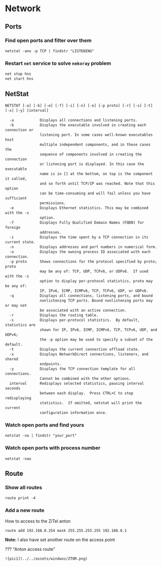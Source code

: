 # Network

## Ports

### Find open ports and filter over them

```pwsh
netstat -ano -p TCP | findstr "LISTENING"
```

### Restart `net` service to solve `nekoray` problem

```pwsh
net stop hns
net start hns
```

## NetStat

```pwsh
NETSTAT [-a] [-b] [-e] [-f] [-i] [-n] [-o] [-p proto] [-r] [-s] [-t] [-x] [-y] [interval]

  -a            Displays all connections and listening ports.
  -b            Displays the executable involved in creating each connection or
                listening port. In some cases well-known executables host
                multiple independent components, and in these cases the
                sequence of components involved in creating the connection
                or listening port is displayed. In this case the executable
                name is in [] at the bottom, on top is the component it called,
                and so forth until TCP/IP was reached. Note that this option
                can be time-consuming and will fail unless you have sufficient
                permissions.
  -e            Displays Ethernet statistics. This may be combined with the -s
                option.
  -f            Displays Fully Qualified Domain Names (FQDN) for foreign
                addresses.
  -i            Displays the time spent by a TCP connection in its current state.
  -n            Displays addresses and port numbers in numerical form.
  -o            Displays the owning process ID associated with each connection.
  -p proto      Shows connections for the protocol specified by proto; proto
                may be any of: TCP, UDP, TCPv6, or UDPv6.  If used with the -s
                option to display per-protocol statistics, proto may be any of:
                IP, IPv6, ICMP, ICMPv6, TCP, TCPv6, UDP, or UDPv6.
  -q            Displays all connections, listening ports, and bound
                nonlistening TCP ports. Bound nonlistening ports may or may not
                be associated with an active connection.
  -r            Displays the routing table.
  -s            Displays per-protocol statistics.  By default, statistics are
                shown for IP, IPv6, ICMP, ICMPv6, TCP, TCPv6, UDP, and UDPv6;
                the -p option may be used to specify a subset of the default.
  -t            Displays the current connection offload state.
  -x            Displays NetworkDirect connections, listeners, and shared
                endpoints.
  -y            Displays the TCP connection template for all connections.
                Cannot be combined with the other options.
  interval      Redisplays selected statistics, pausing interval seconds
                between each display.  Press CTRL+C to stop redisplaying
                statistics.  If omitted, netstat will print the current
                configuration information once.
```

### Watch open ports and find yours

```pwsh
netstat -na | findstr "your_port"
```

### Watch open ports with process number

```pwsh
netstat -nao
```

## Route

### Show all routes

```pwsh
route print -4
```

### Add a new route

How to access to the ZiTel anton

```pwsh
route add 192.168.0.254 mask 255.255.255.255 192.168.0.1
```

**Note:** I also have set another route on the access point

??? "Anton access route"

    ![pic1](../../assets/windwos/ZTOR.png)
